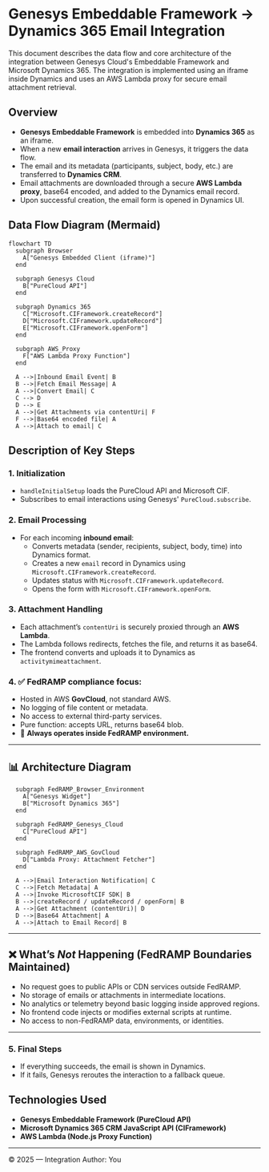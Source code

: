 # Genesys Embeddable Framework → Dynamics 365 Email Integration

This document describes the data flow and core architecture of the integration between Genesys Cloud's Embeddable Framework and Microsoft Dynamics 365. The integration is implemented using an iframe inside Dynamics and uses an AWS Lambda proxy for secure email attachment retrieval.

## Overview

- **Genesys Embeddable Framework** is embedded into **Dynamics 365** as an iframe.
- When a new **email interaction** arrives in Genesys, it triggers the data flow.
- The email and its metadata (participants, subject, body, etc.) are transferred to **Dynamics CRM**.
- Email attachments are downloaded through a secure **AWS Lambda proxy**, base64 encoded, and added to the Dynamics email record.
- Upon successful creation, the email form is opened in Dynamics UI.

## Data Flow Diagram (Mermaid)

```mermaid
flowchart TD
  subgraph Browser
    A["Genesys Embedded Client (iframe)"]
  end

  subgraph Genesys Cloud
    B["PureCloud API"]
  end

  subgraph Dynamics 365
    C["Microsoft.CIFramework.createRecord"]
    D["Microsoft.CIFramework.updateRecord"]
    E["Microsoft.CIFramework.openForm"]
  end

  subgraph AWS_Proxy
    F["AWS Lambda Proxy Function"]
  end

  A -->|Inbound Email Event| B
  B -->|Fetch Email Message| A
  A -->|Convert Email| C
  C --> D
  D --> E
  A -->|Get Attachments via contentUri| F
  F -->|Base64 encoded file| A
  A -->|Attach to email| C

```

## Description of Key Steps

### 1. Initialization

- `handleInitialSetup` loads the PureCloud API and Microsoft CIF.
- Subscribes to email interactions using Genesys' `PureCloud.subscribe`.

### 2. Email Processing

- For each incoming **inbound email**:
  - Converts metadata (sender, recipients, subject, body, time) into Dynamics format.
  - Creates a new `email` record in Dynamics using `Microsoft.CIFramework.createRecord`.
  - Updates status with `Microsoft.CIFramework.updateRecord`.
  - Opens the form with `Microsoft.CIFramework.openForm`.

### 3. Attachment Handling

- Each attachment’s `contentUri` is securely proxied through an **AWS Lambda**.
- The Lambda follows redirects, fetches the file, and returns it as base64.
- The frontend converts and uploads it to Dynamics as `activitymimeattachment`.

### 4. **✅ FedRAMP compliance focus:**

* Hosted in AWS **GovCloud**, not standard AWS.
* No logging of file content or metadata.
* No access to external third-party services.
* Pure function: accepts URL, returns base64 blob.
* 📍 **Always operates inside FedRAMP environment.**

---

## 📊 Architecture Diagram

```mermaidflowchart TD
  subgraph FedRAMP_Browser_Environment
    A["Genesys Widget"]
    B["Microsoft Dynamics 365"]
  end

  subgraph FedRAMP_Genesys_Cloud
    C["PureCloud API"]
  end

  subgraph FedRAMP_AWS_GovCloud
    D["Lambda Proxy: Attachment Fetcher"]
  end

  A -->|Email Interaction Notification| C
  C -->|Fetch Metadata| A
  A -->|Invoke MicrosoftCIF SDK| B
  B -->|createRecord / updateRecord / openForm| B
  A -->|Get Attachment (contentUri)| D
  D -->|Base64 Attachment| A
  A -->|Attach to Email Record| B

```

---

## ❌ What’s *Not* Happening (FedRAMP Boundaries Maintained)

* No request goes to public APIs or CDN services outside FedRAMP.
* No storage of emails or attachments in intermediate locations.
* No analytics or telemetry beyond basic logging inside approved regions.
* No frontend code injects or modifies external scripts at runtime.
* No access to non-FedRAMP data, environments, or identities.

---
### 5. Final Steps

- If everything succeeds, the email is shown in Dynamics.
- If it fails, Genesys reroutes the interaction to a fallback queue.

## Technologies Used

- **Genesys Embeddable Framework (PureCloud API)**
- **Microsoft Dynamics 365 CRM JavaScript API (CIFramework)**
- **AWS Lambda (Node.js Proxy Function)**

---

© 2025 — Integration Author: You

